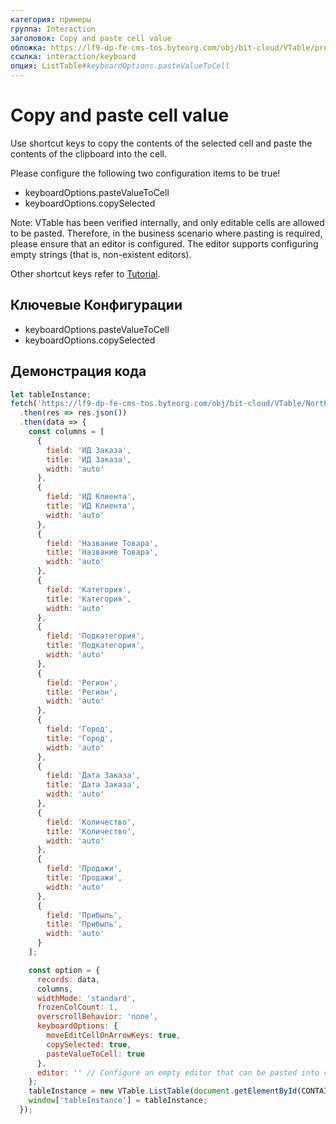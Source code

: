 ```yaml
---
категория: примеры
группа: Interaction
заголовок: Copy and paste cell value
обложка: https://lf9-dp-fe-cms-tos.byteorg.com/obj/bit-cloud/VTable/preview/copy-paste-cell-value.gif
ссылка: interaction/keyboard
опция: ListTable#keyboardOptions.pasteValueToCell
---
```


# Copy and paste cell value

Use shortcut keys to copy the contents of the selected cell and paste the contents of the clipboard into the cell.

Please configure the following two configuration items to be true!
- keyboardOptions.pasteValueToCell
- keyboardOptions.copySelected

Note: VTable has been verified internally, and only editable cells are allowed to be pasted. Therefore, in the business scenario where pasting is required, please ensure that an editor is configured. The editor supports configuring empty strings (that is, non-existent editors).

Other shortcut keys refer to [Tutorial](../../guide/shortcut).

## Ключевые Конфигурации

- keyboardOptions.pasteValueToCell
- keyboardOptions.copySelected

## Демонстрация кода

```javascript livedemo template=vtable
let tableInstance;
fetch('https://lf9-dp-fe-cms-tos.byteorg.com/obj/bit-cloud/VTable/North_American_Superstore_data.json')
  .then(res => res.json())
  .then(data => {
    const columns = [
      {
        field: 'ИД Заказа',
        title: 'ИД Заказа',
        width: 'auto'
      },
      {
        field: 'ИД Клиента',
        title: 'ИД Клиента',
        width: 'auto'
      },
      {
        field: 'Название Товара',
        title: 'Название Товара',
        width: 'auto'
      },
      {
        field: 'Категория',
        title: 'Категория',
        width: 'auto'
      },
      {
        field: 'Подкатегория',
        title: 'Подкатегория',
        width: 'auto'
      },
      {
        field: 'Регион',
        title: 'Регион',
        width: 'auto'
      },
      {
        field: 'Город',
        title: 'Город',
        width: 'auto'
      },
      {
        field: 'Дата Заказа',
        title: 'Дата Заказа',
        width: 'auto'
      },
      {
        field: 'Количество',
        title: 'Количество',
        width: 'auto'
      },
      {
        field: 'Продажи',
        title: 'Продажи',
        width: 'auto'
      },
      {
        field: 'Прибыль',
        title: 'Прибыль',
        width: 'auto'
      }
    ];

    const option = {
      records: data,
      columns,
      widthMode: 'standard',
      frozenColCount: 1,
      overscrollBehavior: 'none',
      keyboardOptions: {
        moveEditCellOnArrowKeys: true,
        copySelected: true,
        pasteValueToCell: true
      },
      editor: '' // Configure an empty editor that can be pasted into cells everywhere
    };
    tableInstance = new VTable.ListTable(document.getElementById(CONTAINER_ID), option);
    window['tableInstance'] = tableInstance;
  });
```
